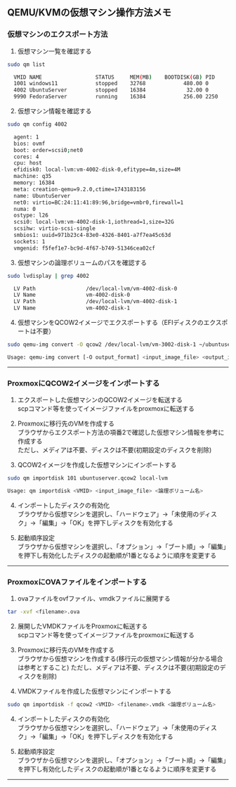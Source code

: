 ## QEMU/KVMの仮想マシン操作方法メモ

### 仮想マシンのエクスポート方法
1. 仮想マシン一覧を確認する
```bash
sudo qm list
```
```bash
  VMID NAME                 STATUS     MEM(MB)    BOOTDISK(GB) PID
  1001 windows11            stopped    32768            480.00 0         
  4002 UbuntuServer         stopped    16384             32.00 0         
  9990 FedoraServer         running    16384            256.00 2250
```

2. 仮想マシン情報を確認する
```bash
sudo qm config 4002
```
```bash
  agent: 1
  bios: ovmf
  boot: order=scsi0;net0
  cores: 4
  cpu: host
  efidisk0: local-lvm:vm-4002-disk-0,efitype=4m,size=4M
  machine: q35
  memory: 16384
  meta: creation-qemu=9.2.0,ctime=1743183156
  name: UbuntuServer
  net0: virtio=BC:24:11:41:89:96,bridge=vmbr0,firewall=1
  numa: 0
  ostype: l26
  scsi0: local-lvm:vm-4002-disk-1,iothread=1,size=32G
  scsihw: virtio-scsi-single
  smbios1: uuid=971b23c4-83e0-4326-8401-a7f7ea45c63d
  sockets: 1
  vmgenid: f5fef1e7-bc9d-4f67-b749-51346cea02cf
```

3. 仮想マシンの論理ボリュームのパスを確認する
```bash
sudo lvdisplay | grep 4002
```
```bash
  LV Path                /dev/local-lvm/vm-4002-disk-0
  LV Name                vm-4002-disk-0
  LV Path                /dev/local-lvm/vm-4002-disk-1
  LV Name                vm-4002-disk-1
```

4. 仮想マシンをQCOW2イメージでエクスポートする（EFIディスクのエクスポートは不要）
```bash
sudo qemu-img convert -O qcow2 /dev/local-lvm/vm-3002-disk-1 ~/ubuntuserver.qcow2  
```
```bash
Usage: qemu-img convert [-O output_format] <input_image_file> <output_image_file>
```

---

### ProxmoxにQCOW2イメージをインポートする
1. エクスポートした仮想マシンのQCOW2イメージを転送する  
scpコマンド等を使ってイメージファイルをproxmoxに転送する

2. Proxmoxに移行先のVMを作成する  
ブラウザからエクスポート方法の項番2で確認した仮想マシン情報を参考に作成する  
ただし、メディアは不要、ディスクは不要(初期設定のディスクを削除)

3. QCOW2イメージを作成した仮想マシンにインポートする
```bash
sudo qm importdisk 101 ubuntuserver.qcow2 local-lvm
```
```bash
Usage: qm importdisk <VMID> <input_image_file> <論理ボリューム名>
```

4. インポートしたディスクの有効化  
ブラウザから仮想マシンを選択し、「ハードウェア」->「未使用のディスク」->「編集」->「OK」を押下しディスクを有効化する

5. 起動順序設定  
ブラウザから仮想マシンを選択し、「オプション」->「ブート順」->「編集」を押下し有効化したディスクの起動順が1番となるように順序を変更する

---

### ProxmoxにOVAファイルをインポートする
1. ovaファイルをovfファイル、vmdkファイルに展開する
```bash
tar -xvf <filename>.ova
```

2. 展開したVMDKファイルをProxmoxに転送する  
scpコマンド等を使ってイメージファイルをproxmoxに転送する

3. Proxmoxに移行先のVMを作成する  
ブラウザから仮想マシンを作成する(移行元の仮想マシン情報が分かる場合は参考とすること)
ただし、メディアは不要、ディスクは不要(初期設定のディスクを削除)

4. VMDKファイルを作成した仮想マシンにインポートする
```bash
sudo qm importdisk -f qcow2 <VMID> <filename>.vmdk <論理ボリューム名>
```

4. インポートしたディスクの有効化  
ブラウザから仮想マシンを選択し、「ハードウェア」->「未使用のディスク」->「編集」->「OK」を押下しディスクを有効化する

5. 起動順序設定  
ブラウザから仮想マシンを選択し、「オプション」->「ブート順」->「編集」を押下し有効化したディスクの起動順が1番となるように順序を変更する

---

